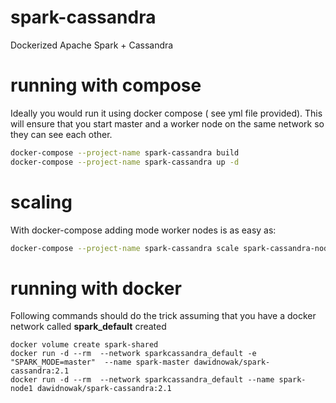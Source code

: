 # spark-cassandra
Dockerized Apache Spark + Cassandra




# running with compose
Ideally you would run it using docker compose ( see yml file provided). This will ensure that you start master and a worker node on the same network so they can see each other.



```bash
docker-compose --project-name spark-cassandra build
docker-compose --project-name spark-cassandra up -d
```

# scaling
With docker-compose adding mode worker nodes is as easy as:

```bash
docker-compose --project-name spark-cassandra scale spark-cassandra-node=3
```

# running with docker
Following commands should do the trick assuming that you have a docker network called **spark_default** created
```
docker volume create spark-shared
docker run -d --rm  --network sparkcassandra_default -e "SPARK_MODE=master"  --name spark-master dawidnowak/spark-cassandra:2.1
docker run -d --rm  --network sparkcassandra_default --name spark-node1 dawidnowak/spark-cassandra:2.1
```